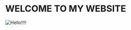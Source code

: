 # WELCOME TO MY WEBSITE

![Hello!!!!]([https://github.com/username/repo-name/blob/main/image-file.jpg](https://github.com/huy2108/ThreeJs_Portfolio/blob/main/image.png))



